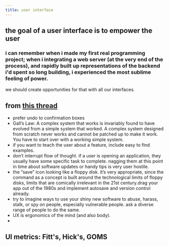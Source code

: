 ```yaml
---
title: user interface
---
```


## the goal of a user interface is to empower the user

### i can remember when i made my first real programming project; when i integrating a web server (at the very end of the process), and rapidly built up representations of the backend i'd spent so long building, i experienced the most sublime feeling of power.
we should create opportunities for that with all our interfaces.
## from [this thread](https://mastodon.social/@zensaiyuki/102683452946911475)
- prefer undo to confirmation boxes
- Gall’s Law:
A complex system that works is invariably found to have evolved from a simple system that worked. A complex system designed from scratch never works and cannot be patched up to make it work. You have to start over with a working simple system.
- if you want to teach the user about a feature, include easy to find examples.
- don’t interrupt flow of thought. if a user is opening an application, they usually have some specific task to complete. nagging them at this point in time about software updates or handy tips is very user hostile.
- the “save” icon looking like a floppy disk. it’s very appropriate, since the command as a concept is built around the technological limits of floppy disks, limits that are comically irrelevant in the 21st century.drag your app out of the 1980s and implement autosave and version control already.
- try to imagine ways to use your shiny new software to abuse, harass, stalk, or spy on people, especially vulnerable people. ask a diverse range of people to do the same. 
- UX is ergonomics of the mind (and also body).
-
## UI metrics: Fitt's, Hick's, GOMS
